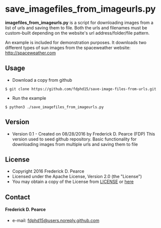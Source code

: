 save_imagefiles_from_imageurls.py
======
**imagefiles_from_imageurls.py** is a script for downloading images from 
a list of urls and saving them to file.  Both the urls and filenames must
be custom-built depending on the website's url address/folder/file pattern.

An example is included for demonstration purposes.  It downloads two different
types of sun images from the spaceweather website:
http://spaceweather.com

## Usage
* Download a copy from github

```
$ git clone https://github.com/fdphd15/save-image-files-from-urls.git
```

* Run the example

```
$ python3 ./save_imagefiles_from_imageurls.py
```

## Version 
* Version 0.1 - Created on 08/28/2016 by Frederick D. Pearce (FDP)
                This version used to seed github repository.
                Basic functionality for downloading images from multiple urls
                and saving them to file
## License 

* Copyright 2016 Frederick D. Pearce
* Licensed under the Apache License, Version 2.0 (the "License")
* You may obtain a copy of the License from
[LICENSE](https://github.com/fdphd15/analyze-quandl-stocks/blob/master/LICENSE.md) or
[here](http://www.apache.org/licenses/LICENSE-2.0)
 
## Contact
#### Frederick D. Pearce
* e-mail: fdphd15@users.noreply.github.com

